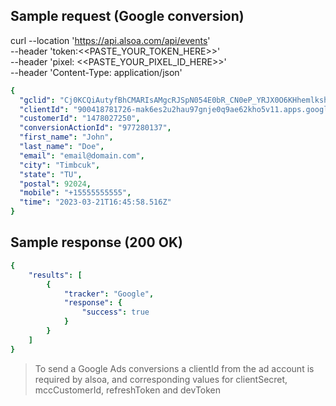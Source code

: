 ## Sample request (Google conversion)

curl --location 'https://api.alsoa.com/api/events' \
--header 'token:<<PASTE_YOUR_TOKEN_HERE>>' \
--header 'pixel: <<PASTE_YOUR_PIXEL_ID_HERE>>' \
--header 'Content-Type: application/json'

```yaml
{
  "gclid": "Cj0KCQiAutyfBhCMARIsAMgcRJSpN054E0bR_CN0eP_YRJX0O6KHhemlkshnX-h4FpxlptaPgYDJXK8aArX8EALw_wcB",
  "clientId": "900418781726-mak6es2u2hau97gnje0q9ae62kho5v11.apps.googleusercontent.com",
  "customerId": "1478027250",
  "conversionActionId": "977280137",
  "first_name": "John",
  "last_name": "Doe",
  "email": "email@domain.com",
  "city": "Timbcuk",
  "state": "TU",
  "postal": 92024,
  "mobile": "+15555555555",
  "time": "2023-03-21T16:45:58.516Z"
}
```

## Sample response (200 OK)

```yaml
{
    "results": [
        {
            "tracker": "Google",
            "response": {
                "success": true
            }
        }
    ]
}
```

> To send a Google Ads conversions a clientId from the ad account is required by alsoa, and corresponding values for clientSecret, mccCustomerId, refreshToken and devToken
